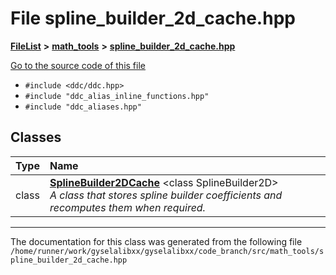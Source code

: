 

# File spline\_builder\_2d\_cache.hpp



[**FileList**](files.md) **>** [**math\_tools**](dir_3ced5d1c6eac490d7704c2e023d148d8.md) **>** [**spline\_builder\_2d\_cache.hpp**](spline__builder__2d__cache_8hpp.md)

[Go to the source code of this file](spline__builder__2d__cache_8hpp_source.md)



* `#include <ddc/ddc.hpp>`
* `#include "ddc_alias_inline_functions.hpp"`
* `#include "ddc_aliases.hpp"`















## Classes

| Type | Name |
| ---: | :--- |
| class | [**SplineBuilder2DCache**](classSplineBuilder2DCache.md) &lt;class SplineBuilder2D&gt;<br>_A class that stores spline builder coefficients and recomputes them when required._  |



















































------------------------------
The documentation for this class was generated from the following file `/home/runner/work/gyselalibxx/gyselalibxx/code_branch/src/math_tools/spline_builder_2d_cache.hpp`

